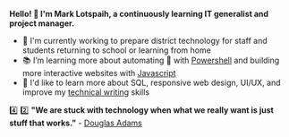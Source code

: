 **Hello! 👋 I'm Mark Lotspaih, a continuously learning IT generalist and project manager.**

- :hammer: I'm currently working to prepare district technology for staff and students returning to school or learning from home
- :books: I’m learning more about automating :robot: with [Powershell](https://github.com/powershell/powershell) and building more interactive websites with [Javascript](https://github.com/topics/javascript)
- :thought_balloon: I'd like to learn more about SQL, responsive web design, UI/UX, and improve my [technical writing](https://developers.google.com/tech-writing) skills

:four: :two: **"We are stuck with technology when what we really want is just stuff that works."** - [Douglas Adams](https://douglasadams.com/)

